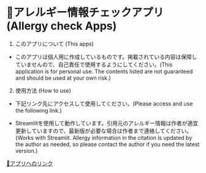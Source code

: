 # 🍣アレルギー情報チェックアプリ (Allergy check Apps)

1. このアプリについて (This apps)

- このアプリは個人用に作成しているものです。掲載されている内容は保障していませんので、自己責任で使用するようにしてください。(This application is for personal use. The contents listed are not guaranteed and should be used at your own risk.)

2. 使用方法 (How to use)

- 下記リンク先にアクセスして使用してください。(Please access and use the following link.)

- Streamlitを使用して動作しています。引用元のアレルギー情報は作者が適宜更新していますので、最新版が必要な場合は作者まで連絡してください。(Works with Streamlit. Allergy information in the citation is updated by the author as needed, so please contact the author if you need the latest version.)

[🍣アプリへのリンク](https://clshinji-st-apps-main-zzt79i.streamlit.app/)
